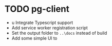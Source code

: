 # TODO pg-client

- u Integrate Typescript support
- Add service worker registration script
- Set the output folder to `..\docs` instead of build
- Add some simple UI to 